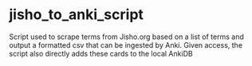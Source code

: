 # jisho_to_anki_script
Script used to scrape terms from Jisho.org based on a list of terms and output a formatted csv that can be ingested by Anki. Given access, the script also directly adds these cards to the local AnkiDB
